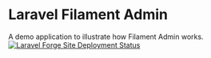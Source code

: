 # Laravel Filament Admin

A demo application to illustrate how Filament Admin works.
[![Laravel Forge Site Deployment Status](https://img.shields.io/endpoint?url=https%3A%2F%2Fforge.laravel.com%2Fsite-badges%2F8facce12-21be-491d-a942-a482fe47609d%3Fdate%3D1%26commit%3D1&style=plastic)](https://forge.laravel.com/servers/611791/sites/1830029)

